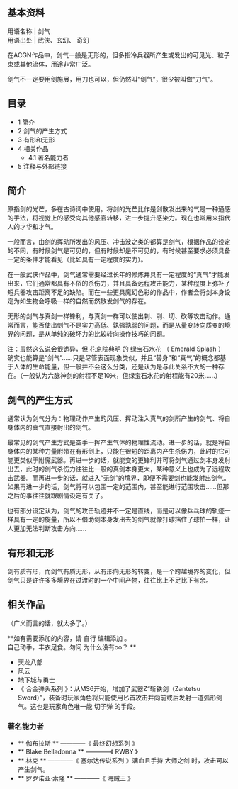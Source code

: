 **基本资料**  
---  
用语名称  |  剑气   
用语出处  |  武侠、玄幻、  奇幻   
  
在ACGN作品中，剑气一般是无形的，但多指冷兵器所产生或发出的可见光、粒子束或其他流体，用途非常广泛。

剑气不一定要用剑施展，用刀也可以，但仍然叫“剑气”，很少被叫做“刀气”。

##  目录

  * 1  简介 
  * 2  剑气的产生方式 
  * 3  有形和无形 
  * 4  相关作品 
    * 4.1  著名能力者 
  * 5  注释与外部链接 

##  简介

原指剑的光芒，多在古诗词中使用。将剑的光芒比作是剑散发出来的气是一种通感的手法，将视觉上的感受向其他感官转移，进一步提升感染力。现在也常用来指代人的才华和才气。

一般而言，由剑的挥动所发出的风压、冲击波之类的都算是剑气，根据作品的设定的不同，有时候剑气是可见的，但有时候却是不可见的，有时候甚至要求必须具备一定的条件才能看见（比如具有一定程度的实力）。

在一般武侠作品中，剑气通常需要经过长年的修炼并具有一定程度的“真气”才能发出来，它们通常都具有不俗的杀伤力，并且具备远程攻击能力，某种程度上弥补了短兵器攻击距离不足的缺陷。而在一些更具魔幻色彩的作品中，作者会将剑本身设定为如生物会呼吸一样的自然而然散发剑气的存在。

无形的剑气与真剑一样锋利，与真剑一样可以使出刺、削、切、砍等攻击动作。通常而言，能否使出剑气不是实力高低、孰强孰弱的问题，而是从量变转向质变的境界的问题，是从单纯的破坏力的比较转向操作技巧的问题。

注：虽然这么说会很诡异，但  花京院典明  的  绿宝石水花  （  Emerald Splash  ）
确实也能算是“剑气”……只是尽管表面现象类似，并且“替身”和“真气”的概念都基于人体的生命能量，但一般并不会这么分类，还是认为是与此关系不大的一种存在。（一般认为六脉神剑的射程不足10米，但绿宝石水花的射程能有20米……）

##  剑气的产生方式

通常认为剑气分为：物理动作产生的风压、挥动注入真气的剑所产生的剑气、将自身体内的真气直接射出的剑气。

最常见的剑气产生方式是空手一挥产生气体的物理性流动。进一步的话，就是将自身体内的某种力量附带在有形剑上，只能在很短的距离内产生杀伤力，此时的它可能更类似于附魔武器。再进一步的话，就能变的更锋利并可将剑气通过剑本身发射出去，此时的剑气杀伤力往往比一般的真剑本身更大，某种意义上也成为了远程攻击武器。而再进一步的话，就进入“无剑”的境界，即便不需要剑也能发射出剑气。如果再进一步的话，剑气将可以包围一定的范围内，甚至能进行范围攻击……但那之后的事往往就跟剧情设定有关了。

也有部分设定认为，剑气的攻击轨迹并不一定是直线，而是可以像乒乓球的轨迹一样具有一定的旋量，所以不借助剑本身发出去的剑气就像打球挡住了球拍一样，让人更加无法判断攻击方向……

##  有形和无形

剑有质有形，而剑气有质无形，从有形向无形的转变，是一个跨越境界的变化，但剑气只是许许多多境界在过渡时的一个中间产物，往往比上不足比下有余。

##  相关作品

（广义而言的话，就太多了。）

**如有需要添加的内容，请 自行  编辑添加  。  
自己动手，丰衣足食。勿问  为什么没有oo？  **

  * 天龙八部 
  * 风云 
  * 地下城与勇士 
  * 《  合金弹头系列  》：从MS6开始，增加了武器Z“斩铁剑（Zantetsu Sword）”，装备时玩家角色将只能使用匕首攻击并向前或后发射一道弧形剑气。这也是玩家角色唯一能  切子弹  的手段。 

###  著名能力者

  * ** 伽布拉斯  ** ————《  最终幻想系列  》 
  * ** Blake Belladonna  ** ————《  RWBY  》 
  * ** 林克  ** ————《  塞尔达传说系列  》满血且手持  大师之剑  时，攻击可以产生剑气。 
  * ** 罗罗诺亚·索隆  ** ————《  海贼王  》 